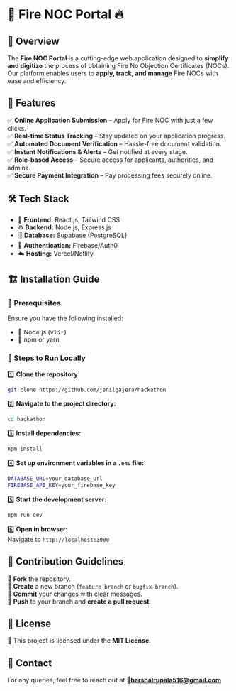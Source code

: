 # 🚒 Fire NOC Portal 🔥

## 🌟 Overview
The **Fire NOC Portal** is a cutting-edge web application designed to **simplify and digitize** the process of obtaining Fire No Objection Certificates (NOCs). Our platform enables users to **apply, track, and manage** Fire NOCs with ease and efficiency.

## 🚀 Features
✅ **Online Application Submission** – Apply for Fire NOC with just a few clicks.  
✅ **Real-time Status Tracking** – Stay updated on your application progress.  
✅ **Automated Document Verification** – Hassle-free document validation.  
✅ **Instant Notifications & Alerts** – Get notified at every stage.  
✅ **Role-based Access** – Secure access for applicants, authorities, and admins.  
✅ **Secure Payment Integration** – Pay processing fees securely online.  

## 🛠️ Tech Stack
- 🎨 **Frontend:** React.js, Tailwind CSS
- ⚙️ **Backend:** Node.js, Express.js
- 🗄️ **Database:** Supabase (PostgreSQL)
- 🔐 **Authentication:** Firebase/Auth0
- ☁️ **Hosting:** Vercel/Netlify

## 🏗️ Installation Guide
### 🔹 Prerequisites
Ensure you have the following installed:
- 📌 Node.js (v16+)
- 📌 npm or yarn

### 🔹 Steps to Run Locally
1️⃣ **Clone the repository:**  
   ```sh
   git clone https://github.com/jenilgajera/hackathon
   ```
2️⃣ **Navigate to the project directory:**  
   ```sh
   cd hackathon
   ```
3️⃣ **Install dependencies:**  
   ```sh
   npm install
   ```
4️⃣ **Set up environment variables in a `.env` file:**  
   ```sh
   DATABASE_URL=your_database_url
   FIREBASE_API_KEY=your_firebase_key
   ```
5️⃣ **Start the development server:**  
   ```sh
   npm run dev
   ```
6️⃣ **Open in browser:**  
   Navigate to `http://localhost:3000`

## 🤝 Contribution Guidelines
🔹 **Fork** the repository.  
🔹 **Create** a new branch (`feature-branch` or `bugfix-branch`).  
🔹 **Commit** your changes with clear messages.  
🔹 **Push** to your branch and **create a pull request**.

## 📜 License
📝 This project is licensed under the **MIT License**.

## 📧 Contact
For any queries, feel free to reach out at 📩**harshalrupala516@gmail.com** 
